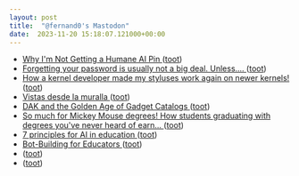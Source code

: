 ```yaml
---
layout: post
title:  "@fernand0's Mastodon"
date:  2023-11-20 15:18:07.121000+00:00
---
```

*  [Why I'm Not Getting a Humane AI Pin ](https://danielmiessler.com/p/im-not-getting-humane-ai-pi) ([toot](https://mastodon.social/@fernand0/111443541171897681))
*  [Forgetting your password is usually not a big deal. Unless.... ](https://blog.computationalcomplexity.org/2023/11/forgetting-your-password-is-usually-not.htm) ([toot](https://mastodon.social/@fernand0/111442964332803527))
*  [How a kernel developer made my styluses work again on newer kernels! ](https://www.davidrevoy.com/article1002/how-a-kernel-developer-made-my-styluses-work-agai) ([toot](https://mastodon.social/@fernand0/111442723395109348))
*  [Vistas desde la muralla ](https://www.flickr.com/photos/fernand0/53304661878) ([toot](https://mastodon.social/@fernand0/111442605851868462))
*  [DAK and the Golden Age of  Gadget Catalogs ](https://cabel.com/2023/11/06/dak-and-the-golden-age-of-gadget-catalogs) ([toot](https://mastodon.social/@fernand0/111442447814756049))
*  [So much for Mickey Mouse degrees! How students graduating with degrees you've never heard of earn... ](https://www.dailymail.co.uk/news/article-12741531/So-Mickey-Mouse-degrees-students-graduating-polytechnics-courses-youve-never-heard-earn-higher-salaries-peers.htm) ([toot](https://mastodon.social/@fernand0/111442226611544657))
*  [7 principles for AI in education ](https://www.eschoolnews.com/digital-learning/2023/11/10/7-principles-for-ai-in-education) ([toot](https://mastodon.social/@fernand0/111441885911104238))
*  [Bot-Building for Educators  ](https://drphilippahardman.substack.com/p/openai-assistants-for-educator) ([toot](https://mastodon.social/@fernand0/111440457635395040))
*  [ ](https://mastodon.la/@pthenq1) ([toot](https://mastodon.social/@fernand0/111438599558476340))
*  [ ](https://mastodon.social/users/fernand0/statuses/111438599216702615/activity) ([toot](https://mastodon.social/users/fernand0/statuses/111438599216702615/activity))
